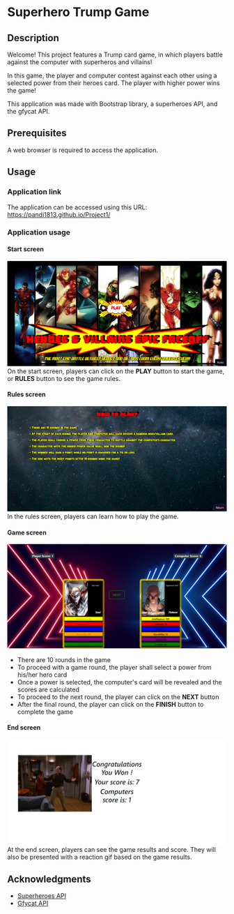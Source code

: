 # Superhero Trump Game  

## Description  
Welcome! This project features a Trump card game, in which players battle against the computer with superheros and villains!

In this game, the player and computer contest against each other using a selected power from their heroes card. The player with higher power wins the game! 

This application was made with Bootstrap library, a superheroes API, and the gfycat API.

## Prerequisites  
A web browser is required to access the application.

## Usage

### Application link
The application can be accessed using this URL: https://pandi1813.github.io/Project1/

### Application usage

#### Start screen
![The game start screen](./assets/images/start-screen.png)  
On the start screen, players can click on the **PLAY** button to start the game, or **RULES** button to see the game rules.

#### Rules screen
![The rules screen](./assets/images/rules-screen.png)  
In the rules screen, players can learn how to play the game.

#### Game screen
![The in-game screen](./assets/images/game-screen.png)  
- There are 10 rounds in the game
- To proceed with a game round, the player shall select a power from his/her hero card
- Once a power is selected, the computer's card will be revealed and the scores are calculated
- To proceed to the next round, the player can click on the **NEXT** button
- After the final round, the player can click on the **FINISH** button to complete the game

#### End screen
![The end screen](./assets/images/end-screen.png)  
At the end screen, players can see the game results and score. They will also be presented with a reaction gif based on the game results.

## Acknowledgments
- [Superheroes API](https://akabab.github.io/superhero-api/)
- [Gfycat API](https://developers.gfycat.com/api/)